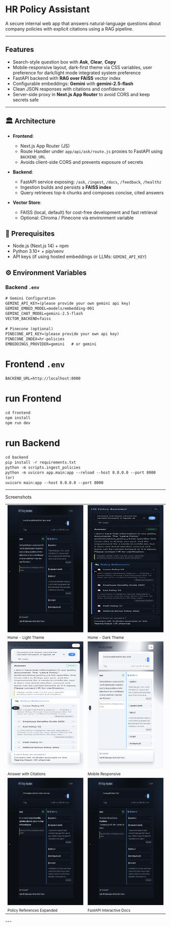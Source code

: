 # HR Policy Assistant

A secure internal web app that answers natural-language questions about company policies with explicit citations using a RAG pipeline.

---

##  Features

-  Search-style question box with **Ask**, **Clear**, **Copy**  
-  Mobile-responsive layout, dark-first theme via CSS variables, user preference for dark/light mode integrated system preference
-  FastAPI backend with **RAG over FAISS** vector index  
-  Configurable embeddings: **Gemini** with **gemini-2.5-flash**  
-  Clean JSON responses with citations and confidence  
-  Server-side proxy in **Next.js App Router** to avoid CORS and keep secrets safe  

---

## 🏛 Architecture

- **Frontend**:  
  - Next.js App Router (JS)  
  - Route Handler under `app/api/ask/route.js` proxies to FastAPI using `BACKEND_URL`  
  - Avoids client-side CORS and prevents exposure of secrets  

- **Backend**:  
  - FastAPI service exposing: `/ask`, `/ingest`, `/docs`, `/feedback`, `/healthz`  
  - Ingestion builds and persists a **FAISS index**  
  - Query retrieves top-k chunks and composes concise, cited answers  

- **Vector Store**:  
  - FAISS (local, default) for cost-free development and fast retrieval  
  - Optional: Chroma / Pinecone via environment variable  

## 🔧 Prerequisites

- Node.js (Next.js 14) + npm  
- Python 3.10+ + pip/venv  
- API keys (if using hosted embeddings or LLMs:  `GEMINI_API_KEY`)  

## ⚙️ Environment Variables

### Backend `.env`
```env
# Gemini Configuration
GEMINI_API_KEY=(please provide your own gemini api key)
GEMINI_EMBED_MODEL=models/embedding-001
GEMINI_CHAT_MODEL=gemini-2.5-flash
VECTOR_BACKEND=faiss

# Pinecone (optional)
PINECONE_API_KEY=(please provide your own api key)
PINECONE_INDEX=hr-policies
EMBEDDINGS_PROVIDER=gemini   # or gemini
```
# Frontend `.env`
```env
BACKEND_URL=http://localhost:8000
```
# run Frontend
```env
cd frontend
npm install
npm run dev
```
# run Backend
```env
cd backend
pip install -r requirements.txt
python -m scripts.ingest_policies
python -m uvicorn app.main:app --reload --host 0.0.0.0 --port 8000
(or)
uvicorn main:app --host 0.0.0.0 --port 8000
```






---
Screenshots
<table>
  <tr>
    <td><img src="/assets/ss1.png" alt="Home - Light Theme" style="height:400px;width:400px;" /><br/><sub>Home - Light Theme</sub></td>
    <td><img src="/assets/ss2.png" alt="Home - Dark Theme" style="height:400px;width:400px;" /><br/><sub>Home - Dark Theme</sub></td>
  </tr>
  <tr>
    <td><img src="/assets/ss3.png" alt="Answer with Citations" style="height:400px;width:400px;" /><br/><sub>Answer with Citations</sub></td>
    <td><img src="/assets/ss4.png" alt="Mobile Responsive" style="height:400px;width:400px;" /><br/><sub>Mobile Responsive</sub></td>
  </tr>
  <tr>
    <td><img src="/assets/ss5.png" alt="Policy References" style="height:400px;width:400px;" /><br/><sub>Policy References Expanded</sub></td>
    <td><img src="/assets/ss6.png" alt="FastAPI Docs" style="height:400px;width:400px;" /><br/><sub>FastAPI Interactive Docs</sub></td>
  </tr>
</table>
--- 


